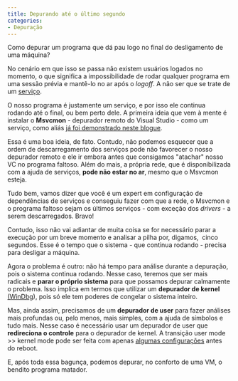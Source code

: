 ```yaml
---
title: Depurando até o último segundo
categories:
- Depuração
---
```


Como depurar um programa que dá pau logo no final do desligamento de uma máquina?

No cenário em que isso se passa não existem usuários logados no momento, o que significa a impossibilidade de rodar qualquer programa em uma sessão prévia e mantê-lo no ar após o _logoff_. A não ser que se trate de um [serviço](http://en.wikipedia.org/wiki/Windows_service).



O nosso programa é justamente um serviço, e por isso ele continua rodando até o final, ou bem perto dele. A primeira ideia que vem à mente é instalar o **Msvcmon** - depurador remoto do Visual Studio - como um serviço, como aliás [já foi demonstrado neste blogue](http://www.caloni.com.br/como-rodar-qualquer-coisa-como-servico).

Essa é uma boa ideia, de fato. Contudo, não podemos esquecer que a ordem de descarregamento dos serviços pode não favorecer o nosso depurador remoto e ele ir embora antes que consigamos "atachar" nosso VC no programa faltoso. Além do mais, a própria rede, que é disponibilizada com a ajuda de serviços, **pode não estar no ar**, mesmo que o Msvcmon esteja.

Tudo bem, vamos dizer que você é um expert em configuração de dependências de serviços e conseguiu fazer com que a rede, o Msvcmon e o programa faltoso sejam os últimos serviços - com exceção dos _drivers_ - a serem descarregados. Bravo!

Contudo, isso não vai adiantar de muita coisa se for necessário parar a execução por um breve momento e analisar a pilha por, digamos,  cinco segundos. Esse é o tempo que o sistema - que continua rodando - precisa para desligar a máquina.

Agora o problema é outro: não há tempo para análise durante a depuração, pois o sistema continua rodando. Nesse caso, teremos que ser mais radicais e **parar o próprio sistema** para que possamos depurar calmamente o problema. Isso implica em termos que utilizar um **depurador de kernel** [(WinDbg](http://www.caloni.com.br/aprendendo-rapidamente-conceitos-essenciais-do-windbg)), pois só ele tem poderes de congelar o sistema inteiro.

Mas, ainda assim, precisamos de um **depurador de user** para fazer análises mais profundas ou, pelo menos, mais simples, com a ajuda de símbolos e tudo mais. Nesse caso é necessário usar um depurador de user que **redireciona o controle** para o depurador de kernel. A transição user mode >> kernel mode pode ser feita com apenas [algumas configurações](http://www.caloni.com.br/kernel-mode-user-mode) antes do reboot.

E, após toda essa bagunça, podemos depurar, no conforto de uma VM, o bendito programa matador.
